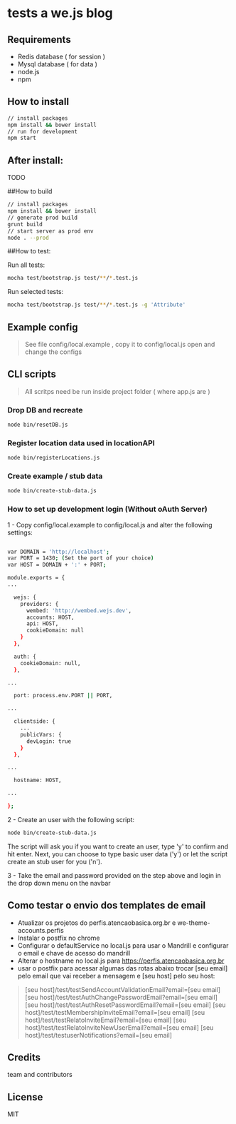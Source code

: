 # tests a we.js blog

## Requirements

 - Redis database ( for session )
 - Mysql database ( for data )
 - node.js
 - npm

## How to install

```sh
// install packages
npm install && bower install
// run for development
npm start
```

## After install:

TODO

##How to build

```sh
// install packages
npm install && bower install
// generate prod build
grunt build
// start server as prod env
node . --prod
```

##How to test:

Run all tests:

```sh
mocha test/bootstrap.js test/**/*.test.js
```

Run selected tests:

```sh
mocha test/bootstrap.js test/**/*.test.js -g 'Attribute'
```


## Example config

> See file config/local.example , copy it to config/local.js open and change the configs

## CLI scripts

> All scritps need be run inside project folder ( where app.js are )

### Drop DB and recreate

```sh
node bin/resetDB.js
```

### Register location data used in locationAPI

```sh
node bin/registerLocations.js
```

### Create example / stub data

```sh
node bin/create-stub-data.js
```

### How to set up development login (Without oAuth Server)

1 - Copy config/local.example to config/local.js and alter the following settings:

```sh

var DOMAIN = 'http://localhost';
var PORT = 1430; (Set the port of your choice)
var HOST = DOMAIN + ':' + PORT;

module.exports = {
...

  wejs: {
    providers: {
      wembed: 'http://wembed.wejs.dev',
      accounts: HOST,
      api: HOST,
      cookieDomain: null
    }
  },

  auth: {
    cookieDomain: null,
  },

...

  port: process.env.PORT || PORT,

...

  clientside: {
	...
    publicVars: {
      devLogin: true
    }
  },

...

  hostname: HOST,

...

};

```

2 - Create an user with the following script:

```sh
node bin/create-stub-data.js
```
The script will ask you if you want to create an user, type 'y' to confirm and hit enter. Next, you can choose to type basic user data ('y') or let the script create an stub user for you ('n').

3 - Take the email and password provided on the step above and login in the drop down menu on the navbar

## Como testar o envio dos templates de email

- Atualizar os projetos do perfis.atencaobasica.org.br e we-theme-accounts.perfis
- Instalar o postfix no chrome
- Configurar o defaultService no local.js para usar o Mandrill e configurar o email e chave de acesso do mandrill
- Alterar o hostname no local.js para https://perfis.atencaobasica.org.br
- usar o postfix para acessar algumas das rotas abaixo trocar [seu email] pelo email que vai receber a mensagem e [seu host] pelo seu host:

>  [seu host]/test/testSendAccountValidationEmail?email=[seu email]
>  [seu host]/test/testAuthChangePasswordEmail?email=[seu email]
>  [seu host]/test/testAuthResetPasswordEmail?email=[seu email]
>  [seu host]/test/testMembershipInviteEmail?email=[seu email]
>  [seu host]/test/testRelatoInviteEmail?email=[seu email]
>  [seu host]/test/testRelatoInviteNewUserEmail?email=[seu email]
>  [seu host]/test/testuserNotifications?email=[seu email]

## Credits

team and contributors

## License

MIT
